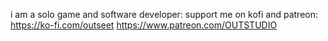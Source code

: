 i am a solo game and software developer:
support me on kofi and patreon: 
https://ko-fi.com/outseet
https://www.patreon.com/OUTSTUDIO
